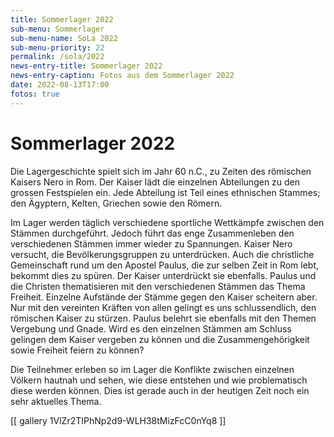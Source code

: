 ```yaml
---
title: Sommerlager 2022
sub-menu: Sommerlager
sub-menu-name: SoLa 2022
sub-menu-priority: 22
permalink: /sola/2022
news-entry-title: Sommerlager 2022
news-entry-caption: Fotos aus dem Sommerlager 2022
date: 2022-08-13T17:00
fotos: true
---
```


# Sommerlager 2022

Die Lagergeschichte spielt sich im Jahr 60 n.C., zu Zeiten des römischen Kaisers Nero in Rom. Der Kaiser lädt die
einzelnen Abteilungen zu den grossen Festspielen ein. Jede Abteilung ist Teil eines ethnischen Stammes; den Ägyptern,
Kelten, Griechen sowie den Römern.

Im Lager werden täglich verschiedene sportliche Wettkämpfe zwischen den Stämmen durchgeführt. Jedoch führt das enge
Zusammenleben den verschiedenen Stämmen immer wieder zu Spannungen. Kaiser Nero versucht, die Bevölkerungsgruppen zu
unterdrücken. Auch die christliche Gemeinschaft rund um den Apostel Paulus, die zur selben Zeit in Rom lebt, bekommt
dies zu spüren. Der Kaiser unterdrückt sie ebenfalls. Paulus und die Christen thematisieren mit den verschiedenen
Stämmen das Thema Freiheit. Einzelne Aufstände der Stämme gegen den Kaiser scheitern aber. Nur mit den vereinten Kräften
von allen gelingt es uns schlussendlich, den römischen Kaiser zu stürzen. Paulus belehrt sie ebenfalls mit den Themen
Vergebung und Gnade. Wird es den einzelnen Stämmen am Schluss gelingen dem Kaiser vergeben zu können und die
Zusammengehörigkeit sowie Freiheit feiern zu können?

Die Teilnehmer erleben so im Lager die Konflikte zwischen einzelnen Völkern hautnah und sehen, wie diese entstehen und
wie problematisch diese werden können. Dies ist gerade auch in der heutigen Zeit noch ein sehr aktuelles Thema.

[[ gallery 1VlZr2TIPhNp2d9-WLH38tMizFcC0nYq8 ]]
